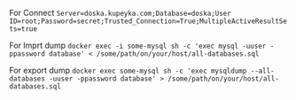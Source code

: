 For Connect
```Server=doska.kupeyka.com;Database=doska;User ID=root;Password=secret;Trusted_Connection=True;MultipleActiveResultSets=true```

For Imprt dump
`docker exec -i some-mysql sh -c 'exec mysql -uuser -ppassword database' < /some/path/on/your/host/all-databases.sql`

For export dump
`docker exec some-mysql sh -c 'exec mysqldump --all-databases -uuser -ppassword database' > /some/path/on/your/host/all-databases.sql`

